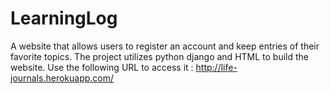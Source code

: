 # LearningLog
A website that allows users to register an account and keep entries of their favorite topics. The project utilizes python django and HTML to build the website. Use the following URL to access it : http://life-journals.herokuapp.com/


